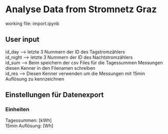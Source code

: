# Analyse Data from Stromnetz Graz 
working file: import.ipynb
## User input
id_day --> letzte 3 Nummern der ID des Tagstromzählers  
id_night --> letzte 3 Nummern der ID des Nachtstromzählers  
id_sum --> Beim speichern der csv Files für die Tagessummen Messungen diesen Kenner in den Filenamen schreiben  
id_res --> Diesen Kenner verwenden um die Messungen mit 15min Auflösung zu kennzeichnen  

## Einstellungen für Datenexport
### Einheiten
Tagessummen: [kWh]  
15min Auflösung: [Wh]